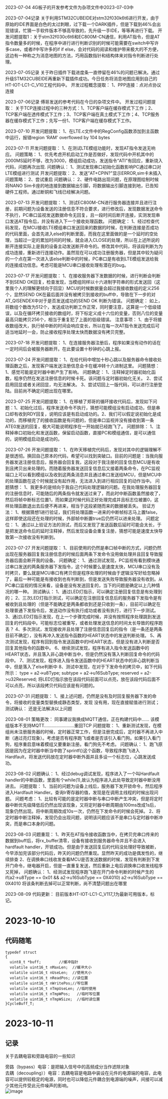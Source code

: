 2023-07-04
4G板子的开发参考文件为杂项文件中2023-07-03中

2023-07-04记录
关于利用STM32CUBEIDE对stm32f030k6t6进行开发，由于原始的IDE界面是白色的太过刺眼，过下载一个DARK插件，但是下载到46%会出现错误，忙猜一手软件版本不够高导致的，先升级一手IDE，等等再进行下载。
开发问题提取1：关于stm32f030c6t6和EC800M-CN通信，利用AT指令，但是AT指令数量多的时候，在程序中进行进行判断识别的时候可能需要在switch中写许多case，或者if中写许多的if if else，会对代码的阅读和维护带来极大的不方便，这边有一种称之为消息地图的方法，巧用函数指针和结构体来对指令判断进行处理。



2023-07-05记录
关于昨日插件下载进度条一直停留在46%的问题已解决。通过升级STM32CUBEIDE再重新下载插件成功。今日任务将消息地图应用到自己的HT-IOT-LC1-C_V10工程代码中。
开发过程概念提取：
1、PPP连接：点对点协议连接





2023-07-06记录
傅哥发送的参考代码在今日的杂项文件中。
开发过程问题提取：
关于TCP连接过程中的三种方式：1、TCP客户端在缓存模式下工作；2、TCP客户端在透传模式下工作；3、TCP客户端在真土模式下工作；4、TCP服务器在缓存模式下工作；先写一份1、TCP客户端在缓存模式下工作。








2023-07-10
开发问题提取：
1、在LTE.c文件中的RegConfig函数添加到主函数中运行，报错region ‘RAM' overflowed by 104 bytes



2023-07-11
开发问题提取：
1、在测试LTE模组功能时，发现AT指令发送无响应。
问题策略：
1、优先考虑开机启动工作是否做好，发现代码中开机其中的2000MS延时不够，改为3000，模组启动成功，发送指令“ATI"有回应，重新烧入代码，问题再次出现.
问题确认：
1、测试发现串口初始化函数影响PC通过串口对LTE模组进行测试
开发问题提取：
2、发送”AT+CPIN?"显示ERROR,sim卡未插入
问题策略：
2、尝试重启
问题确认：
2、硬件电路出现问题，在原理图绘制时候将NANO Sim卡座的地连接到数据输出引脚，将数据输出引脚连接到地，已告知硬件工程师。通过断铜和飞线已经解决问题。


2023-07-13
开发问题提取：
1、测试EC800M-CN进行服务器连接并且进行注册，前期问题为设备发送的注册信息不符合要求，进行修改后，发现数据发送命令不执行，PC串口监视发送数据命令无回复，且一段时间后断开连接，实测发现串口发送AT指令后，并没有进入下一个接收处理函数。
问题确定：
1、经过检查代码发现，在MCU接收LTE模组串口发送回来的数据的时候，在判断连接是否成功的代码里面，会首先进入else的判断里面，而我在这里面做的是一个延时的空处理，当超过一定的累加时间的时候，就会进入CLOSE的处理，所以在上述所说的断开连接实际上是我的设备主动发送断开命令的。修改其中代码，将该段判断为为成功连接，重新进行连接动作。虽然现在可以成功注册服务器，但是其中较为疑问的一个点在第一次进入该else判断中的时候，PC串口是有收到LTE模组发送给我的连接成功信息。考虑可能是MCU串口接收处理有潜在的bug。


2023-07-17
开发问题提取：
1、在接收服务器下发数据的时候，进行判断会判断不到SEND OK回复，检查发现，当模组同样以十六进制字符串的形式发送回（这里我个人的理解更倾向于回显）MCU的时候数据量会超过我接收数组的定义256个，显然SEND OK在最后面并没有被拷贝到接收的buff中，导致在下一步的对AT_QISENDEX中对于是否发送成功的SEND OK 判断为错误。
问题确定：
如上，将数组个数改为512个，发送成功判断工作正常，同时要注意，这算是一个低级错误，以及在循环拷贝接收的数组时，将下标定义成十六位的变量，否则八位的变量最高只能拷贝256个，相当于重复犯了上面的低级错误。
注意事项：
1、由于将接收数组改大，执行帧中断的时间会响应变长，所以在每一次AT指令发送完成后可适当地延时一会，防止接收程序处理太快而数据没有拷贝完整。



2023-07-18
开发问题提取：
1、在连接服务器注册后，程序如果没有动作的话在一定时间后会被服务器断开。在此要设置十秒钟的心跳上报。






2023-07-24
开发问题提取：
1、在给代码中增加十秒心跳以及服务器命令接收处理函数之后，发现客户端发送注册信息会卡在缓冲转十六进制这里。
问题猜想：
1、感觉可能是定时器中断产生了影响。
问题确定：
1、注释掉定时器初始化函数，程序仍然在发送注册信息的时候卡死。该问题与定时器初始化无关。
2、尝试启用回显或者关闭回显，均无法解决。
3、尝试切回上一版代码，可以进行注册登陆。目前尚不确定问题出现在哪里。



2023-07-25
开发问题提取：
1、在移植了郑哥的循环接收代码后，发现如下问题：1、初始化过后，程序发送命令不执行，猜想可能模组没有启动成功，但是串口却有收到RDY回复，说明应该是有启动成功的。2、我们可以假定说初始化是成功的，而移植完了的接收函数是有问题的，但是串口监视并没有接收到第一条ATE0发送的回复，极大可能说明程序在一开始就已经跑飞了。
问题排除：
1、注释掉串口初始化和发送函数，保留启动函数，直接PC和模组通信，是可以通信的，说明模组启动是成功的。



2023-07-26
开发问题提取：
1、在昨天移植完代码后，发现对其中的逻辑理解不是很透彻。换回自己原本的代码，希望可以找到突破口。目前的问题是：当我向服务器发送注册信息后，服务器会回复我，这段对于我注册的回复信息MCU是有收到且拷贝出来处理的。而随着服务器发送回复信息后又接着两条命令，在PC监视端口上可以看到模组以及收到这两条消息并且通过串口发送给MCU，但是MCU中的处理函数在这个时候就没有起作用，无法进入到进行相应回复的动作当中。
问题猜想：
1、我更多的是倾向于我自己代码处理逻辑的问题。在我处理服务器回复的注册信息时，可能随后的两条指令就发送过来了，而此时中断函数虽然接收了，然后将帧中断标志位置1，而如果这时候代码正好处理完成并且标志位被置0，这样处理函数退出去后便不再进来，相当于这段紧随而来的数据被丢失。
验证方法：
1、根据猜想1进行验证，我们将处理函数一进来的中断帧标志马上置false，这样即使这段还在处理的时候，外部帧中断置true后仍然可以进来处理。
问题定位：
1、通过以上验证方法的测试，而后又发现了发送函数后延时可能会太长，于是把发送命令后的延时注释掉，然后发现设备会重复注册，猜想可能是速度太快导致第一次接收没有判断到。



2023-07-27
开发问题提取：
1、目前使用的仍然是串口帧中断的方式，问题仍然出现在服务器回复我注册信息的时候后面两条下发命令没用做处理并且回复导致服务器后面会断开我的设备。
问题确定：
1、通过测试发现，PC监视有看到模块通过串口发送的两条服务器下发指令，这个时候要么是速度太快，MCU串口没有及时拷贝，要么就是MCU串口有拷贝但是程序处理的时候由于逻辑没写好给忽略掉了，最后一种可能是有接收到也有判断到，但是发送失败导致服务器没有收到。从PC串口监视的情况来看，设备是没有发送回复的，当下的问题是确定以上几种情况的哪一种。
测试确认：
1、通过LED灯指示，可以确定注册回复信息是有处理到的；
2、三次LED灯指示测试，可以确定在注册回复信息后的服务器下发指令是有被收到且处理的（但是不能确定是两条都收到还是只收到一条），目前可以确定在处理普通下发指令后，发送动作没有执行成功或者没有执行，进行下一步测试。
3、通过LED灯指示发现，在上一个步骤完成时候，并没有按照程序处理跳到发送回复的代码段中。可能标志位被重写，或者处理发送信息的时间太长导致的程序跑丢？
4、多次测试，发现接收并且处理了注册信息回复后的指令（是一条还是两条目前不确定），没有再冲入发送指令函数的HEART状态中的发送判断处理。
5、再次测试发现，程序有回到指令发送函数中的HEART状态，但是没有进入判断是否回复其他指令的函数中。
6、继续测试发现，程序有进入指令发送函数中的HEART状态，并且落入非心跳中断当中，但是仍然没有落入判断回复命令的代码段中。
7、测试发现，程序进入指令发送函数中的HEART状态中的非心跳判断当中，但是落入了else判断中
8、测试中发现，在对于下发命令的拷贝中，如下代码所示：
	type = a2->u8Type;
          subtype = a2->u16SubType;
	reserved = a2->u32Reserved;
将LED灯指示放在该段代码前面可以点亮，放在该段代码后面不可以点亮，所以该段拷贝代码应该是有问题的。



2023-07-31
问题提取：
1、接上述问题，仍然是没有及时回复服务器下发的命令，将接收的变量类型替换成静态类型，发现 没有用，现在直接赋值进行测试；
测试确认：
还是无法解决以上问题


2023-08-01
策略更改：
同事建议我换成MQTT通信，正在构建代码中……
该模组版本不支持MQTT……………………重回TCP
问题提取：
1、重新测试发现，在模组尚未注册服务器的时候，定时器正常工作，但是注册完成后，定时器不再进入中断（通过亮灯现象）。考虑是否有程序跑飞或者是否该引入看门狗。如果引入看门狗，程序重启意味着模组又要重新注册。看门狗先不考虑。
问题确认：
1、跑飞原因是因为在定时器中断当中跑了sprintf()这个函数，导致程序跑飞进入Hardfault，将发送代码放在定时器中断外面并且多设一个标志位，心跳发送成功。




2023-08-02
问题确认：
1、经过debug调试发现，程序进入了一个叫Hardfault handler的中断函数，里面有个while(1),故认为程序进入此处导致定时器中断没用进去。
问题提取：
1、当前的问题为设备上线后，服务器下发开锁命令，然后程序进入Hardfault Handler。查询lr寄存器的值，发现是在调用主线程的时候出现问题。
问题考虑：
1、比较有可能的是定时器中断与串口中断产生冲突，但是将定时器中断优先级降低后仍然出现该现象，又将定时器中断周期由100ms改成1s后，现象仍然出现。将中断周期改成10s一次，仍然在下发命令的时候会死掉。
2、将定时器中断注释掉，发现仍会出现问题，说明该问题应该不是串口与定时器中断冲突，而是串口本身的问题。


2023-08-03
问题重现：
1、昨天在AT指令接收函数当中，在拷贝完串口传来的数据到buff后，将rx_buffer清零，设备有接收到服务器命令并且不会进入hardfault handler，开锁成功。但是由于发送回复后的代码没处理好导致被断，今早添加完该部分代码后，昨天的问题仍然重现。显然昨天的成功是偶发性的，继续排查
2、在调换串口线收发查看MCU是否发送数据的时候，发现有判断到下发开门命令，继电器开启，但是一直重复发送，然后重新上电后调换串口收发线程序又死掉，
问题确认：
1、经测试发现程序跑飞是在开门命令判断的时候产生的
if(a2->u8Type == 0x01 && a2->u16SubType == 0X4010)
 a2->u16SubType == 0X4010 将该条判断去掉可以正常判断，尚不清楚问题出在哪里




2023-08-09
代码更新：
目前版本HT-IOT-LC1-C_V117_1为最新可用版本，标记。




# 2023-10-10  
## 代码随笔  
```  
typedef struct    
{  
  uint8_t *buff;		//缓冲指针  
  volatile uint16_t nMaxLen;  //缓冲大小  
  volatile uint16_t nUseLen;  //使用大小  
  volatile uint16_t nReadPos; //读位置  
  volatile uint16_t nWritePos;//写位置  
  volatile uint16_t nTmpUseLen; //临时使用  
  volatile uint16_t nTmpWPos;   //临时写位置  
  volatile uint16_t nTmpWSize;  //临时读位置  
}CycleBuff_T;    
```  

# 2023-10-11  
## 记录  
关于去耦电容和旁路电容的一些知识  

旁路（bypass）电容：是把输入信号中的高频成分当作滤除对象  
去耦（decoupling））电容：去耦电容是电路中装设在元件的电源端的电容，此电容可以提供较稳定的电源，同时也可以降低元件耦合到电源端的噪声，间接可以减少其他元件受此元件噪声的影响。  
![image](https://github.com/Soulcontrol-WenFeng/WorkLog-HT/assets/74033919/f76f103c-b5bd-45b9-ae76-83cd87c91dae)  



  



